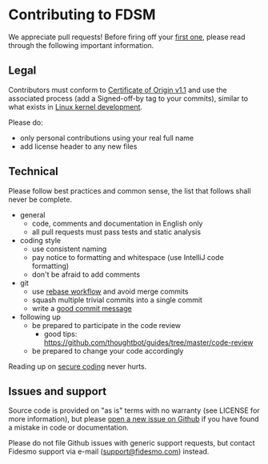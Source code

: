 # Contributing to FDSM

We appreciate pull requests! Before firing off your [first one](https://help.github.com/articles/creating-a-pull-request/), please read through the following important information.

## Legal

Contributors must conform to [Certificate of Origin v1.1](https://developercertificate.org) and use the associated process (add a Signed-off-by tag to your commits), similar to what exists in [Linux kernel development](https://www.kernel.org/doc/Documentation/process/submitting-patches.rst).

Please do:

  - only personal contributions using your real full name
  - add license header to any new files

## Technical

Please follow best practices and common sense, the list that follows shall never be complete.

  - general
    - code, comments and documentation in English only
    - all pull requests must pass tests and static analysis
  - coding style
    - use consistent naming
    - pay notice to formatting and whitespace (use IntelliJ code formatting)
    - don't be afraid to add comments
  - git
    - use [rebase workflow](http://blogs.atlassian.com/2014/01/simple-git-workflow-simple/) and avoid merge commits
    - squash multiple trivial commits into a single commit
    - write a [good commit message](http://tbaggery.com/2008/04/19/a-note-about-git-commit-messages.html)
  - following up
    - be prepared to participate in the code review
      - good tips: https://github.com/thoughtbot/guides/tree/master/code-review
    - be prepared to change your code accordingly


Reading up on [secure coding](https://www.securecoding.cert.org/confluence/display/seccode/SEI+CERT+Coding+Standards) never hurts.


## Issues and support

Source code is provided on "as is" terms with no warranty (see LICENSE for more information), but please [open a new issue on Github](https://github.com/fidesmo/fdsm/issues/new) if you have found a mistake in code or documentation. 

Please do not file Github issues with generic support requests, but contact Fidesmo support via e-mail (support@fidesmo.com) instead.
